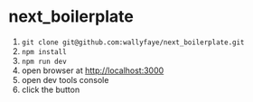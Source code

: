 # next_boilerplate

1. `git clone git@github.com:wallyfaye/next_boilerplate.git`
2. `npm install`
3. `npm run dev`
4. open browser at [http://localhost:3000](http://localhost:3000)
5. open dev tools console
6. click the button
